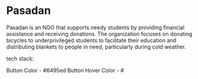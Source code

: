 # Pasadan
Pasadan is an NGO that supports needy students by providing financial assistance and receiving donations. The organization focuses on donating bicycles to underprivileged students to facilitate their education and distributing blankets to people in need, particularly during cold weather.

tech stack:

Button Color - #6495ed
Button Hover Color - #